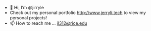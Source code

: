 - 👋 Hi, I’m @jirryle
- Check out my personal portfolio http://www.jerryli.tech to view my personal projects!
- 📫 How to reach me ... jl312@rice.edu

<!---
jirryle/jirryle is a ✨ special ✨ repository because its `README.md` (this file) appears on your GitHub profile.
You can click the Preview link to take a look at your changes.
--->
